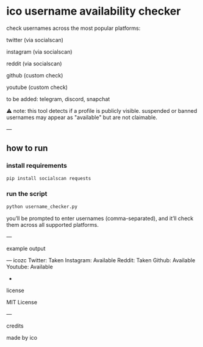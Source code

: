 # ico username availability checker

check usernames across the most popular platforms:

twitter (via socialscan)

instagram (via socialscan)

reddit (via socialscan)

github (custom check)

youtube (custom check)

to be added: telegram, discord, snapchat

⚠️ note: this tool detects if a profile is publicly visible.
suspended or banned usernames may appear as "available" but are not claimable.

—

## how to run

### install requirements
```bash 
pip install socialscan requests
```

### run the script
```bash
python username_checker.py
```

you’ll be prompted to enter usernames (comma-separated), and it’ll check them across all supported platforms.

—

example output

— icozc
  Twitter: Taken
  Instagram: Available
  Reddit: Taken
  Github: Available
  Youtube: Available

-

license

MIT License

—

credits

made by ico
